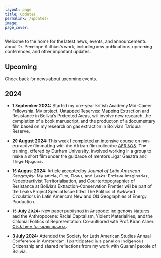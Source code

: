 ```yaml
---
layout: page
title: Updates
permalink: /updates/
image:
page_cover:
---
```


Welcome to the home for the latest news, events, and announcements about Dr. Penelope Anthias's work, including new publications, upcoming conferences, and other important updates.

## Upcoming

Check back for news about upcoming events.

## 2024

- **1 September 2024:** Started my one-year British Academy Mid-Career Fellowship. My project, <span class="blue">Untapped Reserves: Mapping Extraction and Resistance in Bolivia’s Protected Areas</span>, will involve new research, the completion of a book manuscript, and the production of a documentary film based on my research on gas extraction in Bolivia’s Tariquía Reserve.

- **20 August 2024:** This week I completed an intensive course on non-extractive filmmaking with the African film collective [AFRISOS](https://www.afrisos.ngo). The training, offered by Durham University, involved working in a group to make a short film under the guidance of mentors Jigar Ganatra and Thige Njuguna.

- **16 August 2024:** Article accepted by <i>Journal of Latin American Geography.</i> My article, <span class="blue">Cuts, Flows, and Leaks: Enclave Imaginaries, Neoextractivist Territorialisation, and Countertopographies of Resistance at Bolivia’s Extraction-Conservation Frontier</span> will be part of the Leaks Project Special Issue titled <span class="blue">The Politics of Awkward Circulations in Latin America’s New and Old Geographies of Energy Production.</span>

- **15 July 2024:** New paper published in Antipode: <span class="blue">Indigenous Natures and the Anthropocene: Racial Capitalism, Violent Materialities, and the Colonial Politics of Representation.</span> Co-authored with Prof. Kiran Asher. [Click here for open access](https://onlinelibrary.wiley.com/doi/full/10.1111/anti.13078).

- **3 July 2024:** Attended the Society for <span class="blue">Latin American Studies Annual Conference in Amsterdam.</span> I participated in a panel on Indigenous Citizenship and shared reflections from my work with Guaraní people of Bolivia.
